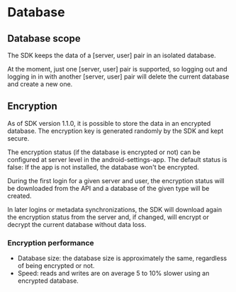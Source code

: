 # Database

<!--DHIS2-SECTION-ID:database-->

## Database scope
The SDK keeps the data of a [server, user] pair in an isolated database.

At the moment, just one [server, user] pair is supported, so logging out and logging in in with another [server, user]
pair will delete the current database and create a new one.

## Encryption
As of SDK version 1.1.0, it is possible to store the data in an encrypted database. The encryption key is generated randomly
by the SDK and kept secure.

The encryption status (if the database is encrypted or not) can be configured at server level in the android-settings-app.
The default status is false: If the app is not installed, the database won't be encrypted.

During the first login for a given server and user, the encryption status will be downloaded from the API and a
database of the given type will be created.

In later logins or metadata synchronizations, the SDK will download again the encryption status from the server and,
if changed, will encrypt or decrypt the current database without data loss.

### Encryption performance
- Database size: the database size is approximately the same, regardless of being encrypted or not.
- Speed: reads and writes are on average 5 to 10% slower using an encrypted database.